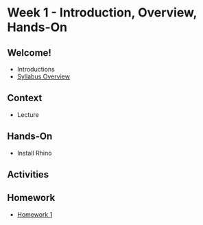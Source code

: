 # Week 1 - Introduction, Overview, Hands-On
## Welcome!
- Introductions
- [Syllabus Overview](/README.md)

## Context
- Lecture

## Hands-On
- Install Rhino
## Activities

## Homework
- [Homework 1](/hw/hw1.md)
